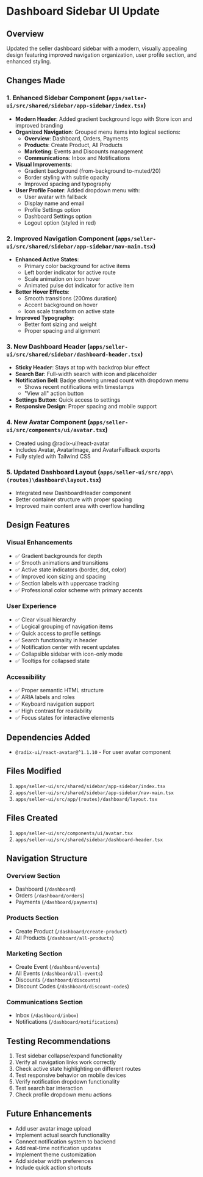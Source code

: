 # Dashboard Sidebar UI Update

## Overview
Updated the seller dashboard sidebar with a modern, visually appealing design featuring improved navigation organization, user profile section, and enhanced styling.

## Changes Made

### 1. **Enhanced Sidebar Component** (`apps/seller-ui/src/shared/sidebar/app-sidebar/index.tsx`)
- **Modern Header**: Added gradient background logo with Store icon and improved branding
- **Organized Navigation**: Grouped menu items into logical sections:
  - **Overview**: Dashboard, Orders, Payments
  - **Products**: Create Product, All Products
  - **Marketing**: Events and Discounts management
  - **Communications**: Inbox and Notifications
- **Visual Improvements**:
  - Gradient background (from-background to-muted/20)
  - Border styling with subtle opacity
  - Improved spacing and typography
- **User Profile Footer**: Added dropdown menu with:
  - User avatar with fallback
  - Display name and email
  - Profile Settings option
  - Dashboard Settings option
  - Logout option (styled in red)

### 2. **Improved Navigation Component** (`apps/seller-ui/src/shared/sidebar/app-sidebar/nav-main.tsx`)
- **Enhanced Active States**:
  - Primary color background for active items
  - Left border indicator for active route
  - Scale animation on icon hover
  - Animated pulse dot indicator for active item
- **Better Hover Effects**:
  - Smooth transitions (200ms duration)
  - Accent background on hover
  - Icon scale transform on active state
- **Improved Typography**:
  - Better font sizing and weight
  - Proper spacing and alignment

### 3. **New Dashboard Header** (`apps/seller-ui/src/shared/sidebar/dashboard-header.tsx`)
- **Sticky Header**: Stays at top with backdrop blur effect
- **Search Bar**: Full-width search with icon and placeholder
- **Notification Bell**: Badge showing unread count with dropdown menu
  - Shows recent notifications with timestamps
  - "View all" action button
- **Settings Button**: Quick access to settings
- **Responsive Design**: Proper spacing and mobile support

### 4. **New Avatar Component** (`apps/seller-ui/src/components/ui/avatar.tsx`)
- Created using @radix-ui/react-avatar
- Includes Avatar, AvatarImage, and AvatarFallback exports
- Fully styled with Tailwind CSS

### 5. **Updated Dashboard Layout** (`apps/seller-ui/src/app\(routes)\dashboard\layout.tsx`)
- Integrated new DashboardHeader component
- Better container structure with proper spacing
- Improved main content area with overflow handling

## Design Features

### Visual Enhancements
- ✅ Gradient backgrounds for depth
- ✅ Smooth animations and transitions
- ✅ Active state indicators (border, dot, color)
- ✅ Improved icon sizing and spacing
- ✅ Section labels with uppercase tracking
- ✅ Professional color scheme with primary accents

### User Experience
- ✅ Clear visual hierarchy
- ✅ Logical grouping of navigation items
- ✅ Quick access to profile settings
- ✅ Search functionality in header
- ✅ Notification center with recent updates
- ✅ Collapsible sidebar with icon-only mode
- ✅ Tooltips for collapsed state

### Accessibility
- ✅ Proper semantic HTML structure
- ✅ ARIA labels and roles
- ✅ Keyboard navigation support
- ✅ High contrast for readability
- ✅ Focus states for interactive elements

## Dependencies Added
- `@radix-ui/react-avatar@^1.1.10` - For user avatar component

## Files Modified
1. `apps/seller-ui/src/shared/sidebar/app-sidebar/index.tsx`
2. `apps/seller-ui/src/shared/sidebar/app-sidebar/nav-main.tsx`
3. `apps/seller-ui/src/app/(routes)/dashboard/layout.tsx`

## Files Created
1. `apps/seller-ui/src/components/ui/avatar.tsx`
2. `apps/seller-ui/src/shared/sidebar/dashboard-header.tsx`

## Navigation Structure

### Overview Section
- Dashboard (`/dashboard`)
- Orders (`/dashboard/orders`)
- Payments (`/dashboard/payments`)

### Products Section
- Create Product (`/dashboard/create-product`)
- All Products (`/dashboard/all-products`)

### Marketing Section
- Create Event (`/dashboard/events`)
- All Events (`/dashboard/all-events`)
- Discounts (`/dashboard/discounts`)
- Discount Codes (`/dashboard/discount-codes`)

### Communications Section
- Inbox (`/dashboard/inbox`)
- Notifications (`/dashboard/notifications`)

## Testing Recommendations
1. Test sidebar collapse/expand functionality
2. Verify all navigation links work correctly
3. Check active state highlighting on different routes
4. Test responsive behavior on mobile devices
5. Verify notification dropdown functionality
6. Test search bar interaction
7. Check profile dropdown menu actions

## Future Enhancements
- Add user avatar image upload
- Implement actual search functionality
- Connect notification system to backend
- Add real-time notification updates
- Implement theme customization
- Add sidebar width preferences
- Include quick action shortcuts
